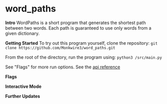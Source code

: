 # word_paths
**Intro**
WordPaths is a short program that generates the shortest path between two words. Each path is guaranteed to use only words from a given dictionary.


**Getting Started**
To try out this program yourself, clone the repository:
`git clone https://github.com/Monkwire3/word_paths.git`

From the root of the directory, run the program using:
`python3 /src/main.py`

See "Flags" for more run options.
See the [api reference]()


**Flags**



**Interactive Mode**


**Further Updates**

